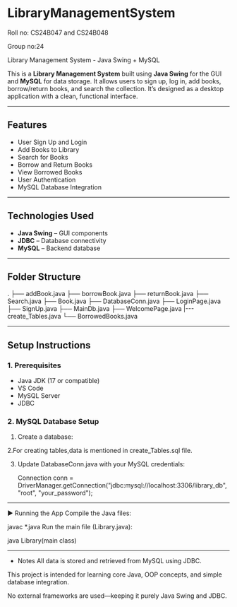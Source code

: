# LibraryManagementSystem

Roll no: CS24B047 and CS24B048

  Group no:24


Library Management System - Java Swing + MySQL

This is a **Library Management System** built using **Java Swing** for the GUI and **MySQL** for data storage. It allows users to sign up, log in, add books, borrow/return books, and search the collection. It’s designed as a desktop application with a clean, functional interface.

---

##  Features

-  User Sign Up and Login  
-  Add Books to Library  
-  Search for Books  
-  Borrow and Return Books  
-  View Borrowed Books  
-  User Authentication  
-  MySQL Database Integration  

---

##  Technologies Used

- **Java Swing** – GUI components  
- **JDBC** – Database connectivity  
- **MySQL** – Backend database  

---

##  Folder Structure

. ├── addBook.java 
  ├── borrowBook.java 
  ├── returnBook.java 
  ├── Search.java 
  ├── Book.java 
  ├── DatabaseConn.java
  ├── LoginPage.java
  ├── SignUp.java
  ├── MainDb.java
  ├── WelcomePage.java
  |---create_Tables.java
  └── BorrowedBooks.java
  
---

##  Setup Instructions

### 1. Prerequisites

- Java JDK (17 or compatible)
- VS Code 
- MySQL Server  
- JDBC  

### 2.  MySQL Database Setup

1. Create a database:

2.For creating tables,data is mentioned in create_Tables.sql file.

3. Update DatabaseConn.java with your MySQL credentials:

   Connection conn =  DriverManager.getConnection("jdbc:mysql://localhost:3306/library_db", "root", "your_password");

-----
▶ Running the App
Compile the Java files:

javac *.java
Run the main file (Library.java):

java Library(main class)

----------
 * Notes
All data is stored and retrieved from MySQL using JDBC.

This project is intended for learning core Java, OOP concepts, and simple database integration.

No external frameworks are used—keeping it purely Java Swing and JDBC.
